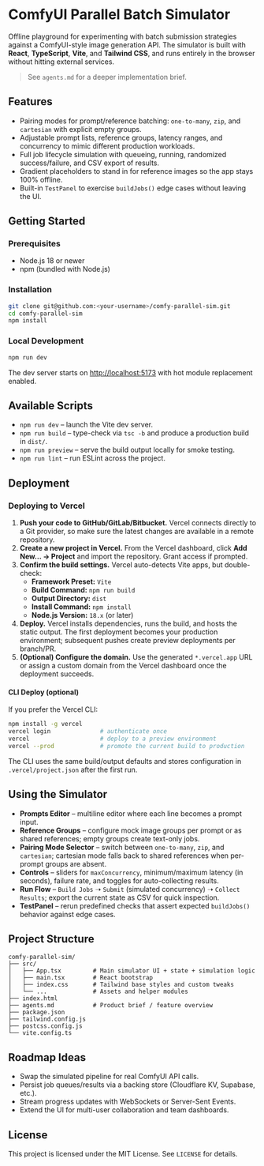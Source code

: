 # ComfyUI Parallel Batch Simulator

Offline playground for experimenting with batch submission strategies against a ComfyUI-style image generation API. The simulator is built with **React**, **TypeScript**, **Vite**, and **Tailwind CSS**, and runs entirely in the browser without hitting external services.

> See `agents.md` for a deeper implementation brief.

## Features
- Pairing modes for prompt/reference batching: `one-to-many`, `zip`, and `cartesian` with explicit empty groups.
- Adjustable prompt lists, reference groups, latency ranges, and concurrency to mimic different production workloads.
- Full job lifecycle simulation with queueing, running, randomized success/failure, and CSV export of results.
- Gradient placeholders to stand in for reference images so the app stays 100% offline.
- Built-in `TestPanel` to exercise `buildJobs()` edge cases without leaving the UI.

## Getting Started

### Prerequisites
- Node.js 18 or newer
- npm (bundled with Node.js)

### Installation
```bash
git clone git@github.com:<your-username>/comfy-parallel-sim.git
cd comfy-parallel-sim
npm install
```

### Local Development
```bash
npm run dev
```

The dev server starts on [http://localhost:5173](http://localhost:5173) with hot module replacement enabled.

## Available Scripts
- `npm run dev` – launch the Vite dev server.
- `npm run build` – type-check via `tsc -b` and produce a production build in `dist/`.
- `npm run preview` – serve the build output locally for smoke testing.
- `npm run lint` – run ESLint across the project.

## Deployment

### Deploying to Vercel

1. **Push your code to GitHub/GitLab/Bitbucket.** Vercel connects directly to a Git provider, so make sure the latest changes are available in a remote repository.
2. **Create a new project in Vercel.** From the Vercel dashboard, click **Add New… → Project** and import the repository. Grant access if prompted.
3. **Confirm the build settings.** Vercel auto-detects Vite apps, but double-check:
   - **Framework Preset:** `Vite`
   - **Build Command:** `npm run build`
   - **Output Directory:** `dist`
   - **Install Command:** `npm install`
   - **Node.js Version:** `18.x` (or later)
4. **Deploy.** Vercel installs dependencies, runs the build, and hosts the static output. The first deployment becomes your production environment; subsequent pushes create preview deployments per branch/PR.
5. **(Optional) Configure the domain.** Use the generated `*.vercel.app` URL or assign a custom domain from the Vercel dashboard once the deployment succeeds.

#### CLI Deploy (optional)

If you prefer the Vercel CLI:

```bash
npm install -g vercel
vercel login              # authenticate once
vercel                    # deploy to a preview environment
vercel --prod             # promote the current build to production
```

The CLI uses the same build/output defaults and stores configuration in `.vercel/project.json` after the first run.

## Using the Simulator
- **Prompts Editor** – multiline editor where each line becomes a prompt input.
- **Reference Groups** – configure mock image groups per prompt or as shared references; empty groups create text-only jobs.
- **Pairing Mode Selector** – switch between `one-to-many`, `zip`, and `cartesian`; cartesian mode falls back to shared references when per-prompt groups are absent.
- **Controls** – sliders for `maxConcurrency`, minimum/maximum latency (in seconds), failure rate, and toggles for auto-collecting results.
- **Run Flow** – `Build Jobs` ➝ `Submit` (simulated concurrency) ➝ `Collect Results`; export the current state as CSV for quick inspection.
- **TestPanel** – rerun predefined checks that assert expected `buildJobs()` behavior against edge cases.

## Project Structure

```
comfy-parallel-sim/
├── src/
│   ├── App.tsx         # Main simulator UI + state + simulation logic
│   ├── main.tsx        # React bootstrap
│   ├── index.css       # Tailwind base styles and custom tweaks
│   └── ...             # Assets and helper modules
├── index.html
├── agents.md           # Product brief / feature overview
├── package.json
├── tailwind.config.js
├── postcss.config.js
└── vite.config.ts
```

## Roadmap Ideas
- Swap the simulated pipeline for real ComfyUI API calls.
- Persist job queues/results via a backing store (Cloudflare KV, Supabase, etc.).
- Stream progress updates with WebSockets or Server-Sent Events.
- Extend the UI for multi-user collaboration and team dashboards.

## License

This project is licensed under the MIT License. See `LICENSE` for details.
